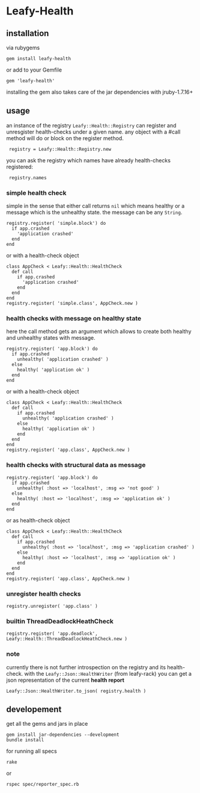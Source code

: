 # Leafy-Health

## installation

via rubygems
```
gem install leafy-health
```
or add to your Gemfile
```
gem 'leafy-health'
```

installing the gem also takes care of the jar dependencies with jruby-1.7.16+

## usage

an instance of the registry ```Leafy::Health::Registry``` can register and unresgister health-checks under a given name. any object with a #call method will do or block on the register method.

     registry = Leafy::Health::Registry.new

you can ask the registry which names have already health-checks registered:

     registry.names

### simple health check

simple in the sense that either call returns ```nil``` which means healthy or a message which is the unhealthy state. the message can be any ```String```.
     
    registry.register( 'simple.block') do
      if app.crashed
        'application crashed'
      end
    end

or with a health-check object

    class AppCheck < Leafy::Health::HealthCheck
      def call
        if app.crashed
          'application crashed'
        end
      end
    end
    registry.register( 'simple.class', AppCheck.new )

### health checks with message on healthy state

here the call method gets an argument which allows to create both
healthy and unhealthy states with message.
         
    registry.register( 'app.block') do
      if app.crashed
        unhealthy( 'application crashed' )
      else
        healthy( 'application ok' )
      end
    end

or with a health-check object

    class AppCheck < Leafy::Health::HealthCheck
      def call
        if app.crashed
          unhealthy( 'application crashed' )
        else
          healthy( 'application ok' )
        end
      end
    end
    registry.register( 'app.class', AppCheck.new )

### health checks with structural data as message

    registry.register( 'app.block') do
      if app.crashed
        unhealthy( :host => 'localhost', :msg => 'not good' )
      else
        healthy( :host => 'localhost', :msg => 'application ok' )
      end
    end

or as health-check object

    class AppCheck < Leafy::Health::HealthCheck
      def call
        if app.crashed
          unhealthy( :host => 'localhost', :msg => 'application crashed' )
        else
          healthy( :host => 'localhost', :msg => 'application ok' )
        end
      end
    end
    registry.register( 'app.class', AppCheck.new )

### unregister health checks

    registry.unregister( 'app.class' )

### builtin ThreadDeadlockHeathCheck

    registry.register( 'app.deadlock', Leafy::Health::ThreadDeadlockHeathCheck.new )

### note

currently there is not further introspection on the registry and its health-check. with the ```Leafy::Json::HealthWriter``` (from leafy-rack) you can get a json representation of the current **health report**

    Leafy::Json::HealthWriter.to_json( registry.health )

## developement

get all the gems and jars in place

    gem install jar-dependencies --development
	bundle install

for running all specs

	rake

or

    rspec spec/reporter_spec.rb
